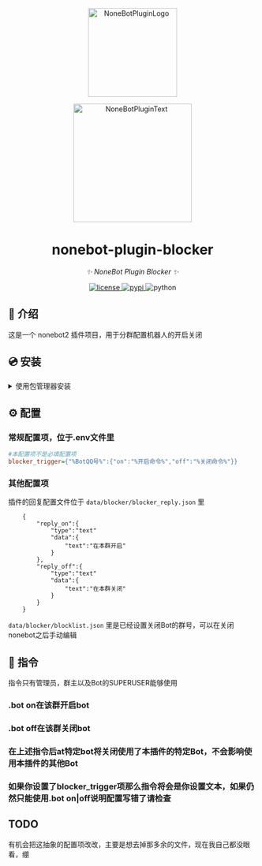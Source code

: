 <div align="center">
  <a href="https://v2.nonebot.dev/store"><img src="https://github.com/A-kirami/nonebot-plugin-template/blob/resources/nbp_logo.png" width="180" height="180" alt="NoneBotPluginLogo"></a>
  <br>
  <p><img src="https://github.com/A-kirami/nonebot-plugin-template/blob/resources/NoneBotPlugin.svg" width="240" alt="NoneBotPluginText"></p>
</div>

<div align="center">

# nonebot-plugin-blocker

_✨ NoneBot Plugin Blocker ✨_


<a href="./LICENSE">
    <img src="https://img.shields.io/github/license/owner/nonebot-plugin-blocker.svg" alt="license">
</a>
<a href="https://pypi.python.org/pypi/nonebot-plugin-blocker">
    <img src="https://img.shields.io/pypi/v/nonebot-plugin-blocker.svg" alt="pypi">
</a>
<img src="https://img.shields.io/badge/python-3.8+-blue.svg" alt="python">

</div>

## 📖 介绍

这是一个 nonebot2 插件项目，用于分群配置机器人的开启关闭

## 💿 安装
<details>
<summary>使用包管理器安装</summary>
在 nonebot2 项目的插件目录下, 打开命令行, 根据你使用的包管理器, 输入相应的安装命令

<details>
<summary>pip</summary>

    pip install nonebot-plugin-blocker
</details>

打开 nonebot2 项目根目录下的 `pyproject.toml` 文件, 在 `[tool.nonebot]` 部分追加写入

    plugins = ["nonebot-plugin-blocker"]

</details>

## ⚙️ 配置

### 常规配置项，位于.env文件里

```ini
#本配置项不是必填配置项
blocker_trigger={"%BotQQ号%":{"on":"%开启命令%","off":"%关闭命令%"}}
```

### 其他配置项
插件的回复配置文件位于 `data/blocker/blocker_reply.json` 里
```jsonc
    {
        "reply_on":{
            "type":"text"
            "data":{
                "text":"在本群开启"
            }
        },
        "reply_off":{
            "type":"text"
            "data":{
                "text":"在本群关闭"
            }
        }
    }
```
`data/blocker/blocklist.json` 里是已经设置关闭Bot的群号，可以在关闭nonebot之后手动编辑

## 💬 指令

指令只有管理员，群主以及Bot的SUPERUSER能够使用

### .bot on在该群开启bot

### .bot off在该群关闭bot

### 在上述指令后at特定bot将关闭使用了本插件的特定Bot，不会影响使用本插件的其他Bot

### 如果你设置了blocker_trigger项那么指令将会是你设置文本，如果仍然只能使用.bot on|off说明配置写错了请检查

## TODO

有机会把这抽象的配置项改改，主要是想去掉那多余的文件，现在我自己都没眼看，绷